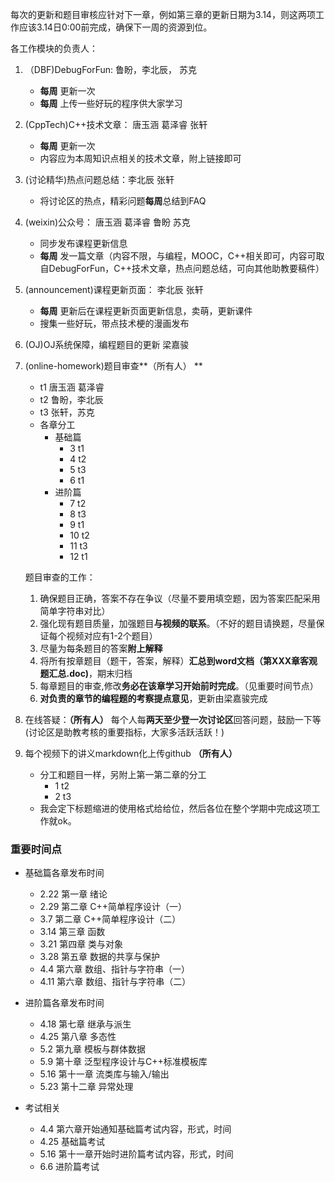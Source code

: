 每次的更新和题目审核应针对下一章，例如第三章的更新日期为3.14，则这两项工作应该3.14日0:00前完成，确保下一周的资源到位。

各工作模块的负责人：

1. （DBF)DebugForFun: 鲁盼，李北辰， 苏克
    - **每周** 更新一次
    - **每周** 上传一些好玩的程序供大家学习

2. (CppTech)C++技术文章： 唐玉涵 葛泽睿 张轩
    - **每周** 更新一次
    - 内容应为本周知识点相关的技术文章，附上链接即可

3. (讨论精华)热点问题总结：李北辰 张轩
    - 将讨论区的热点，精彩问题**每周**总结到FAQ

4. (weixin)公众号： 唐玉涵 葛泽睿 鲁盼 苏克
    - 同步发布课程更新信息
    - **每周** 发一篇文章（内容不限，与编程，MOOC，C++相关即可，内容可取自DebugForFun，C++技术文章，热点问题总结，可向其他助教要稿件）

5. (announcement)课程更新页面： 李北辰 张轩
    - **每周** 更新后在课程更新页面更新信息，卖萌，更新课件
    - 搜集一些好玩，带点技术梗的漫画发布

6. (OJ)OJ系统保障，编程题目的更新 梁嘉骏

7. (online-homework)题目审查**（所有人） **
    - t1 唐玉涵 葛泽睿
    - t2 鲁盼，李北辰
    - t3 张轩，苏克
    - 各章分工
        - 基础篇
            - 3 t1
            - 4 t2
            - 5 t3
            - 6 t1
        - 进阶篇
            - 7 t2
            - 8 t3
            - 9 t1
            - 10 t2
            - 11 t3
            - 12 t1

    题目审查的工作：
    1. 确保题目正确，答案不存在争议（尽量不要用填空题，因为答案匹配采用简单字符串对比）
    2. 强化现有题目质量，加强题目**与视频的联系**。（不好的题目请换题，尽量保证每个视频对应有1-2个题目）
    3. 尽量为每条题目的答案**附上解释**
    4. 将所有按章题目（题干，答案，解释）**汇总到word文档（第XXX章客观题汇总.doc)**，期末归档
    5. 每章题目的审查,修改**务必在该章学习开始前时完成**。（见重要时间节点）
    6. **对负责的章节的编程题的考察提点意见**，更新由梁嘉骏完成

8. 在线答疑：**（所有人）**
    每个人每**两天至少登一次讨论区**回答问题，鼓励一下等(讨论区是助教考核的重要指标，大家多活跃活跃！)

9. 每个视频下的讲义markdown化上传github **（所有人）**
    - 分工和题目一样，另附上第一第二章的分工
        - 1 t2
        - 2 t3
    - 我会定下标题缩进的使用格式给给位，然后各位在整个学期中完成这项工作就ok。

### 重要时间点
- 基础篇各章发布时间
    - 2.22 第一章 绪论
    - 2.29 第二章 C++简单程序设计（一）
    - 3.7  第二章 C++简单程序设计（二）
    - 3.14 第三章 函数
    - 3.21 第四章 类与对象
    - 3.28 第五章 数据的共享与保护
    - 4.4  第六章 数组、指针与字符串（一）
    - 4.11 第六章 数组、指针与字符串（二）

- 进阶篇各章发布时间
    - 4.18 第七章 继承与派生
    - 4.25 第八章 多态性
    - 5.2  第九章 模板与群体数据
    - 5.9  第十章 泛型程序设计与C++标准模板库
    - 5.16 第十一章 流类库与输入/输出
    - 5.23 第十二章 异常处理

- 考试相关
    - 4.4 第六章开始通知基础篇考试内容，形式，时间
    - 4.25 基础篇考试
    - 5.16 第十一章开始时进阶篇考试内容，形式，时间
    - 6.6 进阶篇考试
